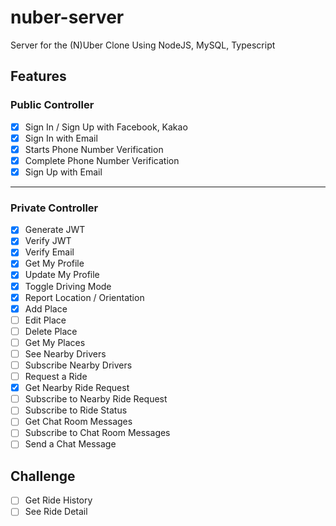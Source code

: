 # nuber-server

Server for the (N)Uber Clone Using NodeJS, MySQL, Typescript

## Features

### Public Controller

- [x] Sign In / Sign Up with Facebook, Kakao
- [x] Sign In with Email
- [x] Starts Phone Number Verification
- [x] Complete Phone Number Verification
- [x] Sign Up with Email

---

### Private Controller

- [x] Generate JWT
- [x] Verify JWT
- [x] Verify Email
- [x] Get My Profile
- [x] Update My Profile
- [x] Toggle Driving Mode
- [x] Report Location / Orientation
- [x] Add Place
- [ ] Edit Place
- [ ] Delete Place
- [ ] Get My Places
- [ ] See Nearby Drivers
- [ ] Subscribe Nearby Drivers
- [ ] Request a Ride
- [x] Get Nearby Ride Request
- [ ] Subscribe to Nearby Ride Request
- [ ] Subscribe to Ride Status
- [ ] Get Chat Room Messages
- [ ] Subscribe to Chat Room Messages
- [ ] Send a Chat Message

## Challenge

- [ ] Get Ride History
- [ ] See Ride Detail
